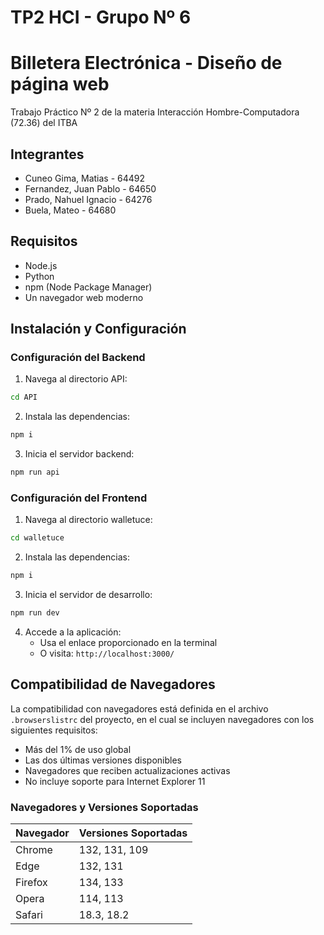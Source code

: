 # TP2 HCI - Grupo Nº 6
# Billetera Electrónica - Diseño de página web

Trabajo Práctico Nº 2 de la materia Interacción Hombre-Computadora (72.36) del ITBA

## Integrantes
- Cuneo Gima, Matias - 64492
- Fernandez, Juan Pablo - 64650
- Prado, Nahuel Ignacio - 64276
- Buela, Mateo - 64680

## Requisitos

- Node.js
- Python
- npm (Node Package Manager)
- Un navegador web moderno

## Instalación y Configuración

### Configuración del Backend

1. Navega al directorio API:
```bash
cd API
```

2. Instala las dependencias:
```bash
npm i
```

3. Inicia el servidor backend:
```bash
npm run api
```

### Configuración del Frontend

1. Navega al directorio walletuce:
```bash
cd walletuce
```

2. Instala las dependencias:
```bash
npm i
```

3. Inicia el servidor de desarrollo:
```bash
npm run dev
```

4. Accede a la aplicación:
   - Usa el enlace proporcionado en la terminal
   - O visita: `http://localhost:3000/`

## Compatibilidad de Navegadores

La compatibilidad con navegadores está definida en el archivo `.browserslistrc` del proyecto, en el cual se incluyen navegadores con los siguientes requisitos:
- Más del 1% de uso global
- Las dos últimas versiones disponibles
- Navegadores que reciben actualizaciones activas
- No incluye soporte para Internet Explorer 11

### Navegadores y Versiones Soportadas

| Navegador | Versiones Soportadas |
|-----------|---------------------|
| Chrome    | 132, 131, 109      |
| Edge      | 132, 131           |
| Firefox   | 134, 133           |
| Opera     | 114, 113           |
| Safari    | 18.3, 18.2         |



